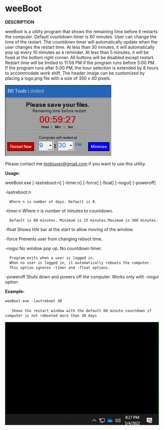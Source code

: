 # weeBoot


**DESCRIPTION**

weeBoot is a utility program that shows the remaining time before it restarts the computer.
Default countdown timer is 60 minutes. User can change the time of the restart. The countdown timer will automatically update when the user changes the restart time. 
At less than 30 minutes, it will automatically pop up every 10 minutes as a reminder. At less than 5 minutes, it will be fixed at the bottom right corner. 
All buttons will be disabled except restart. Restart time will be limited to 11:59 PM if the program runs before 5:00 PM. 
If the program runs after 5:00 PM, the hour selection is extended by 8 hours to accommodate work shift. 
The header image can be customized by placing a logo.png file with a size of 350 x 40 pixels.

![This is an image](https://github.com/jbgdion/we.reboot/blob/main/weeboot.png)

Please contact me mobiuxer@gmail.com if you want to use this utility. 


**Usage:**

weeBoot.exe [-lastreboot:n] [-timer:n] [-force] [-float] [-nogui] [-poweroff]

   -lastreboot:n 
  
      Where n is number of days. Default is 0.
    
  -timer:n Where n is number of minutes to countdown.
  
      Default is 60 minutes. Minimum is 15 minutes.Maximum is 360 minutes.
  
  -float Shows title bar at the start to allow moving of the window.
    
  -force Prevents user from changing reboot time.
  
  -nogui No window pop up. No countdown timer. 
      
      Program exits when a user is logged in.
      When no user is logged in, it automatically reboots the computer.
      This option ignores -timer and -float options.
      
  -poweroff Shuts down and powers off the computer. Works only with -nogui option
  

**Example:**

    weeBoot.exe -lastreboot 30
      
       Shows the restart window with the default 60 minute countdown if computer is not rebooted more than 30 days

![This is an image](https://github.com/jbgdion/we.reboot/blob/main/weeboot.gif)
